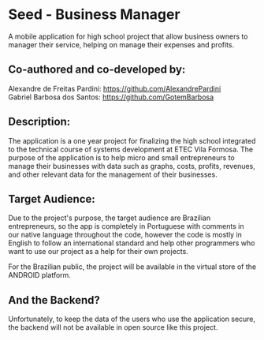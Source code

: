 # Seed - Business Manager
A mobile application for high school project that allow business owners to manager their service, helping on manage their expenses and profits.

## Co-authored and co-developed by: 
Alexandre de Freitas Pardini: https://github.com/AlexandrePardini <br>
Gabriel Barbosa dos Santos: https://github.com/GotemBarbosa

## Description:
The application is a one year project for finalizing the high school integrated to the technical course of systems development at ETEC Vila Formosa. The purpose of the application is to help micro and small entrepreneurs to manage their businesses with data such as graphs, costs, profits, revenues, and other relevant data for the management of their businesses. 

## Target Audience:
Due to the project's purpose, the target audience are Brazilian entrepreneurs, so the app is completely in Portuguese with comments in our native language throughout the code, however the code is mostly in English to follow an international standard and help other programmers who want to use our project as a help for their own projects.

For the Brazilian public, the project will be available in the virtual store of the ANDROID platform.

## And the Backend?
Unfortunately, to keep the data of the users who use the application secure, the backend will not be available in open source like this project.
